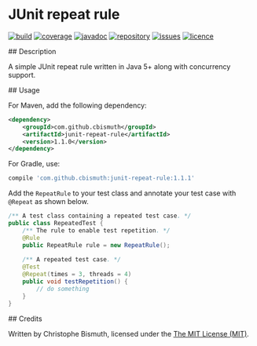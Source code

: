 # JUnit repeat rule

[![build](https://travis-ci.org/cbismuth/junit-repeat-rule.svg?branch=master)](https://travis-ci.org/cbismuth/junit-repeat-rule)
[![coverage](https://coveralls.io/repos/github/cbismuth/junit-repeat-rule/badge.svg?branch=master)](https://coveralls.io/github/cbismuth/junit-repeat-rule?branch=master)
[![javadoc](http://javadoc.io/badge/com.github.cbismuth/junit-repeat-rule.svg)](http://javadoc.io/doc/com.github.cbismuth/junit-repeat-rule)
[![repository](https://maven-badges.herokuapp.com/maven-central/com.github.cbismuth/junit-repeat-rule/badge.svg)](https://maven-badges.herokuapp.com/maven-central/com.github.cbismuth/junit-repeat-rule/)
[![issues](https://img.shields.io/github/issues/cbismuth/junit-repeat-rule.svg)](https://github.com/cbismuth/junit-repeat-rule/issues)
[![licence](https://img.shields.io/badge/license-MIT-blue.svg)](https://raw.githubusercontent.com/cbismuth/junit-repeat-rule/master/LICENSE.md)

## Description

A simple JUnit repeat rule written in Java 5+ along with concurrency support.

## Usage

For Maven, add the following dependency:

```xml
<dependency>
    <groupId>com.github.cbismuth</groupId>
    <artifactId>junit-repeat-rule</artifactId>
    <version>1.1.0</version>
</dependency>
```

For Gradle, use:

```gradle
compile 'com.github.cbismuth:junit-repeat-rule:1.1.1'
```

Add the `RepeatRule` to your test class and annotate your test case with `@Repeat` as shown below.

```java
/** A test class containing a repeated test case. */
public class RepeatedTest {
    /** The rule to enable test repetition. */
    @Rule
    public RepeatRule rule = new RepeatRule();
    
    /** A repeated test case. */
    @Test
    @Repeat(times = 3, threads = 4)
    public void testRepetition() {
        // do something
    }
}
```

## Credits

Written by Christophe Bismuth, licensed under the [The MIT License (MIT)](LICENSE.md).
